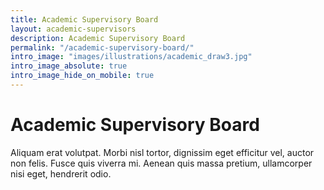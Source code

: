 ```yaml
---
title: Academic Supervisory Board
layout: academic-supervisors
description: Academic Supervisory Board
permalink: "/academic-supervisory-board/"
intro_image: "images/illustrations/academic_draw3.jpg"
intro_image_absolute: true
intro_image_hide_on_mobile: true
---
```


# Academic Supervisory Board

Aliquam erat volutpat. Morbi nisl tortor, dignissim eget efficitur vel, auctor non felis. Fusce quis viverra mi. Aenean quis massa pretium, ullamcorper nisi eget, hendrerit odio.
